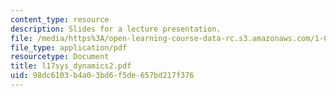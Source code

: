 ```yaml
---
content_type: resource
description: Slides for a lecture presentation.
file: /media/https%3A/open-learning-course-data-rc.s3.amazonaws.com/1-040-project-management-spring-2004/98dc6103b4a03bd6f5de657bd217f376_l17sys_dynamics2.pdf
file_type: application/pdf
resourcetype: Document
title: l17sys_dynamics2.pdf
uid: 98dc6103-b4a0-3bd6-f5de-657bd217f376
---
```

